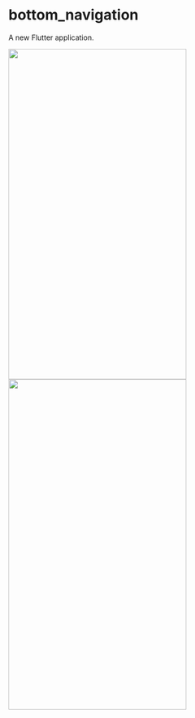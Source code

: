 # bottom_navigation

A new Flutter application.

<img src="https://user-images.githubusercontent.com/55477266/69311552-91220980-0c52-11ea-9e7a-04c1da387c6f.png" width="350" height="650">
<img src="https://user-images.githubusercontent.com/55477266/69311553-91220980-0c52-11ea-9b3f-c9df89e251ab.png" width="350" height="650">

